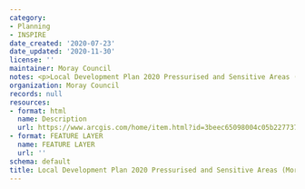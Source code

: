 ```yaml
---
category:
- Planning
- INSPIRE
date_created: '2020-07-23'
date_updated: '2020-11-30'
license: ''
maintainer: Moray Council
notes: <p>Local Development Plan 2020 Pressurised and Sensitive Areas (Moray)</p>
organization: Moray Council
records: null
resources:
- format: html
  name: Description
  url: https://www.arcgis.com/home/item.html?id=3beec65098004c05b227737e9e637c5c
- format: FEATURE LAYER
  name: FEATURE LAYER
  url: ''
schema: default
title: Local Development Plan 2020 Pressurised and Sensitive Areas (Moray)
---
```

